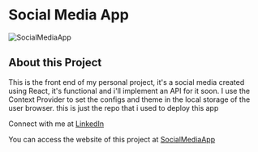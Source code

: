 # Social Media App

![SocialMediaApp](https://user-images.githubusercontent.com/98745885/187312614-be3f4e89-516f-4efd-a1ca-80ef3ca663f2.png)

## About this Project
This is the front end of my personal project, it's a social media created using React, it's functional and i'll implement an API for it soon. I use the Context Provider to set the configs and theme in the local storage of the user browser.
this is just the repo that i used to deploy this app

Connect with me at [LinkedIn](https://www.linkedin.com/in/william-cordeiro-568229238/)

You can access the website of this project at [SocialMediaApp](https://willcordeiro.github.io/SocialMediaGhpages/)





